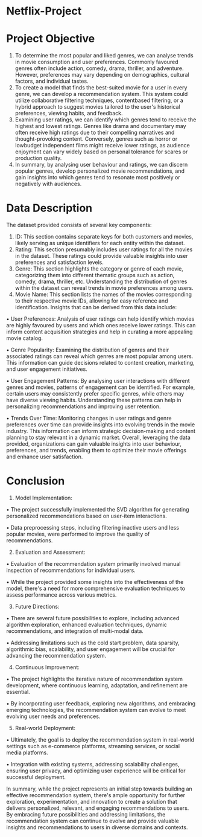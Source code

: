 # Netflix-Project

# Project Objective 
  
1. To determine the most popular and liked genres, we can analyse trends in movie consumption and user preferences. Commonly favoured genres often include action, comedy, drama, thriller, and adventure. However, preferences may vary depending on demographics, cultural factors, and individual tastes. 
2. To create a model that finds the best-suited movie for a user in every genre, we can develop a recommendation system. This system could utilize collaborative filtering techniques, contentbased filtering, or a hybrid approach to suggest movies tailored to the user's historical preferences, viewing habits, and feedback. 
3. Examining user ratings, we can identify which genres tend to receive the highest and lowest ratings. Genres like drama and documentary may often receive high ratings due to their compelling narratives and thought-provoking content. Conversely, genres such as horror or lowbudget independent films might receive lower ratings, as audience enjoyment can vary widely based on personal tolerance for scares or production quality. 
4. In summary, by analysing user behaviour and ratings, we can discern popular genres, develop personalized movie recommendations, and gain insights into which genres tend to resonate most positively or negatively with audiences. 

# Data Description 
 
The dataset provided consists of several key components: 
1.	ID: This section contains separate keys for both customers and movies, likely serving as unique identifiers for each entity within the dataset. 
2.	Rating: This section presumably includes user ratings for all the movies in the dataset. These ratings could provide valuable insights into user preferences and satisfaction levels. 
3.	Genre: This section highlights the category or genre of each movie, categorizing them into different thematic groups such as action, comedy, drama, thriller, etc. Understanding the distribution of genres within the dataset can reveal trends in movie preferences among users. 
4.	Movie Name: This section lists the names of the movies corresponding to their respective movie IDs, allowing for easy reference and identification. 
Insights that can be derived from this data include: 

•	User Preferences: Analysis of user ratings can help identify which movies are highly favoured by users and which ones receive lower ratings. This can inform content acquisition strategies and help in curating a more appealing movie catalog. 

•	Genre Popularity: Examining the distribution of genres and their associated ratings can reveal which genres are most popular among users. This information can guide decisions related to content creation, marketing, and user engagement initiatives. 

•	User Engagement Patterns: By analysing user interactions with different genres and movies, patterns of engagement can be identified. For example, certain users may consistently prefer specific genres, while others may have diverse viewing habits. Understanding these patterns can help in personalizing recommendations and improving user retention. 

•	Trends Over Time: Monitoring changes in user ratings and genre preferences over time can provide insights into evolving trends in the movie industry. This information can inform strategic decision-making and content planning to stay relevant in a dynamic market. 
Overall, leveraging the data provided, organizations can gain valuable insights into user behaviour, preferences, and trends, enabling them to optimize their movie offerings and enhance user satisfaction. 
 
# Conclusion  
1.	Model Implementation: 

•	The project successfully implemented the SVD algorithm for generating personalized recommendations based on user-item interactions. 

•	Data preprocessing steps, including filtering inactive users and less popular movies, were performed to improve the quality of recommendations. 
 
2.	Evaluation and Assessment: 

•	Evaluation of the recommendation system primarily involved manual inspection of recommendations for individual users. 

•	While the project provided some insights into the effectiveness of the model, there's a need for more comprehensive evaluation techniques to assess performance across various metrics. 
 
3.	Future Directions: 

•	There are several future possibilities to explore, including advanced algorithm exploration, enhanced evaluation techniques, dynamic recommendations, and integration of multi-modal data. 

•	Addressing limitations such as the cold start problem, data sparsity, algorithmic bias, scalability, and user engagement will be crucial for advancing the recommendation system. 
 
4.	Continuous Improvement: 

•	The project highlights the iterative nature of recommendation system development, where continuous learning, adaptation, and refinement are essential. 

•	By incorporating user feedback, exploring new algorithms, and embracing emerging technologies, the recommendation system can evolve to meet evolving user needs and preferences. 
 
5.	Real-world Deployment: 

•	Ultimately, the goal is to deploy the recommendation system in real-world settings such as e-commerce platforms, streaming services, or social media platforms. 

•	Integration with existing systems, addressing scalability challenges, ensuring user privacy, and optimizing user experience will be critical for successful deployment. 

In summary, while the project represents an initial step towards building an effective recommendation system, there's ample opportunity for further exploration, experimentation, and innovation to create a solution that delivers personalized, relevant, and engaging recommendations to users. By embracing future possibilities and addressing limitations, the recommendation system can continue to evolve and provide valuable insights and recommendations to users in diverse domains and contexts.
